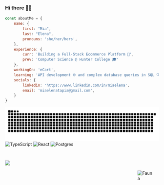 ### Hi there 👋🏻
```javascript
const aboutMe = {
    name: {
        first: "Mia",
        last: "Elena",
        pronouns: 'she/her/hers',
    },
    experience: {
        curr: 'Building a Full-Stack Ecommerce Platform 🛒',
        prev: 'Computer Science @ Hunter College 🎓'
    },
    workingOn: 'eCart',
    learning: 'API development 🌐 and complex database queries in SQL 🔍',
    socials: {
        linkedin: 'https://www.linkedin.com/in/miaelena',
        email: 'miaelenatapia@gmail.com',
    }
}

```
![GitHub Contribution Grid Snake](https://raw.githubusercontent.com/miaskyelena/contribution_snk/output/github-contribution-grid-snake.svg)
![TypeScript](https://img.shields.io/badge/typescript-%23007ACC.svg?style=for-the-badge&logo=typescript&logoColor=white)
![React](https://img.shields.io/badge/react-%2320232a.svg?style=for-the-badge&logo=react&logoColor=%2361DAFB)
![Postgres](https://img.shields.io/badge/postgres-%23316192.svg?style=for-the-badge&logo=postgresql&logoColor=white)

<br />

![](https://visitcount.itsvg.in/api?id=miasdk&icon=3&color=1) <br/>

<a href="[your_special_location]">
  <img src="https://github.com/user-attachments/assets/d84268c5-6e03-45b4-a6d6-ba2b38b8c99c" alt="Fauna" height="50px" width="50px" style="float: right; margin-right: 20px;">
</a>

